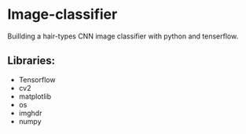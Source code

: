 # Image-classifier
Buillding a hair-types CNN image classifier with python and tenserflow.

## Libraries:
<ul>
<li> Tensorflow</li>
<li> cv2 </li>
<li> matplotlib </li>
<li> os </li>
<li> imghdr </li>
<li> numpy </li>
</ul>
